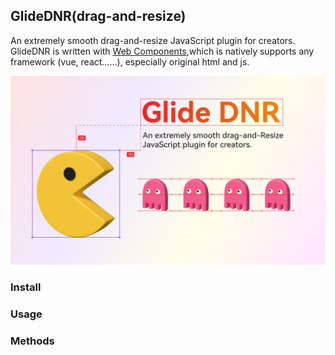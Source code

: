 GlideDNR(drag-and-resize)
---

An extremely smooth drag-and-resize JavaScript plugin for creators. GlideDNR is written with [Web Components](https://developer.mozilla.org/en-US/docs/Web/API/Web_components),which is natively supports any framework (vue, react……), especially original html and js.

![cover](./cover_v1.2.png)

### Install


### Usage


### Methods



